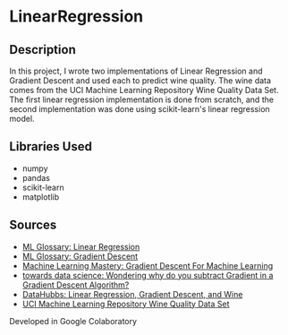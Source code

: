 # LinearRegression

## Description
In this project, I wrote two implementations of Linear Regression and Gradient Descent and used each to predict wine quality. The wine data comes from the UCI Machine Learning Repository Wine Quality Data Set. The first linear regression implementation is done from scratch, and the second implementation was done using scikit-learn's linear regression model.

## Libraries Used
- numpy
- pandas
- scikit-learn
- matplotlib

## Sources
 - [ML Glossary: Linear Regression](https://ml-cheatsheet.readthedocs.io/en/latest/linear_regression.html)
 - [ML Glossary: Gradient Descent](https://ml-cheatsheet.readthedocs.io/en/latest/gradient_descent.html)
 - [Machine Learning Mastery: Gradient Descent For Machine Learning](https://machinelearningmastery.com/gradient-descent-for-machine-learning/)
 - [towards data science: Wondering why do you subtract Gradient in a Gradient Descent Algorithm?](https://towardsdatascience.com/wondering-why-do-you-subtract-gradient-in-a-gradient-descent-algorithm-9b5aabdf8150)
 - [DataHubbs: Linear Regression, Gradient Descent, and Wine](https://www.datahubbs.com/linear-regression-gradient-descent-and-wine/)
 - [UCI Machine Learning Repository Wine Quality Data Set](https://archive.ics.uci.edu/ml/datasets/Wine+Quality)

Developed in Google Colaboratory
